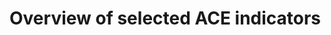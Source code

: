 # Overview of selected ACE indicators

<div class="flourish-embed flourish-table" data-src="visualisation/7009582"><script src="https://public.flourish.studio/resources/embed.js"></script></div>